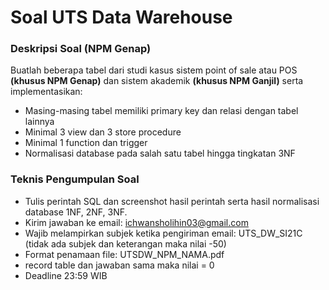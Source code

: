 # Soal UTS Data Warehouse

### Deskripsi Soal (NPM Genap)
Buatlah beberapa tabel dari studi kasus sistem point of sale atau POS <b>(khusus NPM Genap)</b> dan sistem akademik <b>(khusus NPM Ganjil)</b> serta implementasikan:
* Masing-masing tabel memiliki primary key dan relasi dengan tabel lainnya
* Minimal 3 view dan 3 store procedure
* Minimal 1 function dan trigger
* Normalisasi database pada salah satu tabel hingga tingkatan 3NF 

### Teknis Pengumpulan Soal
- Tulis perintah SQL dan screenshot hasil perintah serta hasil normalisasi database 1NF, 2NF, 3NF.
- Kirim jawaban ke email: ichwansholihin03@gmail.com
- Wajib melampirkan subjek ketika pengiriman email: UTS_DW_SI21C (tidak ada subjek dan keterangan maka nilai -50)
- Format penamaan file: UTSDW_NPM_NAMA.pdf
- record table dan jawaban sama maka nilai = 0
- Deadline 23:59 WIB
